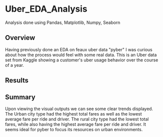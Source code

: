 # Uber_EDA_Analysis
Analysis done using Pandas, Matplotlib, Numpy, Seaborn
## Overview
Having previously done an EDA on feaux uber data "pyber" I was curious about how the process would feel with some real data. This is an Uber data set from Kaggle showing a customer's uber usage behavior over the course of a year. 

## Results







## Summary

Upon viewing the visual outputs we can see some clear trends displayed. The Urban city type had the highest total fares as well as the lowest average fare per ride and driver. The rural city type had the lowest total fares, while also having the highest average fare per ride and driver. It seems ideal for pyber to focus its resources on urban environments.
